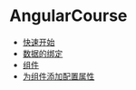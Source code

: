 # AngularCourse


* [快速开始](./docs/quick_start.md)
* [数据的绑定](./docs/data_bind.md)
* [组件](./docs/component.md)
* [为组件添加配置属性](./docs/config_prop.md)
